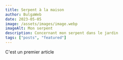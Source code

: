 ```yaml
---
title: Serpent à la maison
author: BulgaWeb
date: 2023-05-05
image: /assets/images/image.webp
imageAlt: Mon serpent
description: Concernant mon serpent dans le jardin
tags: ["posts", "featured"]
---
```


C'est un premier article
